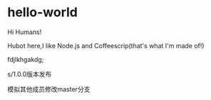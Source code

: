 # hello-world

Hi Humans!

Hubot here,I like Node.js and Coffeescrip(that's what I'm made of!)

fdjlkhgakdg;

s/1.0.0版本发布

模拟其他成员修改master分支
